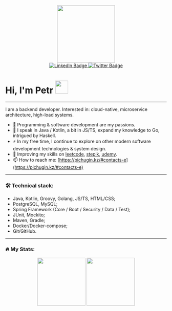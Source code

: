 <div id="header" align="center">
  <img src="https://media.giphy.com/media/dJwT5rggHLqjWAcC0e/giphy.gif" width="180"/>
</div>

<div id="badges" align="center">
  <a href="https://www.linkedin.com/in/petr-pichugin/">
    <img src="https://img.shields.io/badge/LinkedIn-blue?style=for-the-badge&logo=linkedin&logoColor=white" alt="LinkedIn Badge"/>
  </a>
  <a href="https://twitter.com/PPichugin">
    <img src="https://img.shields.io/badge/Twitter-blue?style=for-the-badge&logo=twitter&logoColor=white" alt="Twitter Badge"/>
  </a>
</div>
<div align="center">
<img src="https://komarev.com/ghpvc/?username=ppichugin&style=flat-square&color=blue" alt=""/>
</div>

<h1>
  Hi, I'm Petr 
  <img src="https://media.giphy.com/media/hvRJCLFzcasrR4ia7z/giphy.gif" width="40" height="40"/>
</h1>


---

I am a backend developer. Interested in: cloud-native, microservice architecture, high-load systems.

- 💖 Programming & software development are my passions.
- 🧩 I speak in Java / Kotlin, a bit in JS/TS, expand my knowledge to Go, intrigued by Haskell.
- ⚡ In my free time, I continue to explore on other modern software development technologies & system design.
- 👀 Improving my skills on [leetcode](https://leetcode.com/ppichugin/), [stepik](https://stepik.org/users/493059959), [udemy](https://www.udemy.com/user/petr-pichugin/).
- 📫 How to reach me: [https://pichugin.kz/#contacts-e](https://pichugin.kz/#contacts-e)

---

### 🛠️ Technical stack:

- Java, Kotlin, Groovy, Golang, JS/TS, HTML/CSS;
- PostgreSQL, MySQL;
- Spring Framework (Core / Boot / Security / Data / Test);
- JUnit, Mockito;
- Maven, Gradle;
- Docker/Docker-compose;
- Git/GitHub.

---

### 🔥 My Stats:

<p align='center'>
   <a href="https://github-readme-stats.vercel.app/api/top-langs/?username=ppichugin&layout=compact&theme=vision-friendly-white">
       <img height=150 src="https://github-readme-stats.vercel.app/api/top-langs/?username=ppichugin&layout=compact&theme=vision-friendly-white"/></a>
   <a href="https://github.com/ppichugin/github-readme-stats">
       <img height=150 src="https://github-readme-stats.vercel.app/api?username=ppichugin&hide=prs,issues&layout=compact&theme=vision-friendly-white&show_icons=true"/></a>
</p>
